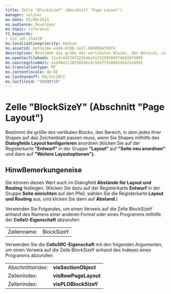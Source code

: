 ```yaml
---
title: Zelle "BlockSizeY" (Abschnitt "Page Layout")
manager: soliver
ms.date: 03/09/2015
ms.audience: Developer
ms.topic: reference
f1_keywords:
- vis_sdr.chm110
ms.localizationpriority: medium
ms.assetid: be51e18e-ea49-0788-1a17-866090afb9f4
description: Bestimmt die größe des vertikalen Blocks, den Bereich, in dem jedes Ihrer Shapes auf das Zeichenblatt passen muss, wenn Sie Shapes mithilfe des Dialogfelds Layout konfigurieren anordnen (klicken Sie auf der Registerkarte Entwurf in der Gruppe Layout auf Re-Layout Seite und anschließend auf Weitere Layoutoptionen).
ms.openlocfilehash: 11a3c4d576f125bd6a7a731585845f4b816f3096
ms.sourcegitcommit: a1d9041c20256616c9c183f7d1049142a7ac6991
ms.translationtype: MT
ms.contentlocale: de-DE
ms.lasthandoff: 09/24/2021
ms.locfileid: "59598710"
---
```

# <a name="blocksizey-cell-page-layout-section"></a>Zelle "BlockSizeY" (Abschnitt "Page Layout")

Bestimmt die größe des vertikalen Blocks, den Bereich, in dem jedes Ihrer Shapes auf das Zeichenblatt passen muss, wenn Sie Shapes mithilfe des **Dialogfelds Layout konfigurieren** anordnen (klicken Sie auf der Registerkarte **"Entwurf"** in der Gruppe **"Layout"** auf **"Seite neu anordnen"** und dann auf **"Weitere Layoutoptionen").**
  
## <a name="remarks"></a>HinwBemerkungeneise

Sie können diesen Wert auch im Dialogfeld **Abstände für Layout und Routing** festlegen. (Klicken Sie dazu auf der Registerkarte **Entwurf** in der Gruppe **Seite einrichten** auf den Pfeil, wählen Sie die Registerkarte **Layout und Routing** aus, und klicken Sie dann auf **Abstand**.)
  
Verwenden Sie Folgendes, um einen Verweis auf die Zelle BlockSizeY anhand des Namens einer anderen Formel oder eines Programms mithilfe der **CellsU-Eigenschaft** abzurufen: 
  
|||
|:-----|:-----|
| Zellenname:  <br/> | BlockSizeY  <br/> |
   
Verwenden Sie die **CellsSRC-Eigenschaft** mit den folgenden Argumenten, um einen Verweis auf die Zelle BlockSizeY anhand des Indexes eines Programms abzurufen: 
  
|||
|:-----|:-----|
| Abschnittsindex:  <br/> |**visSectionObject** <br/> |
| Zeilenindex:  <br/> |**visRowPageLayout** <br/> |
| Zellenindex:  <br/> |**visPLOBlockSizeY** <br/> |
   

